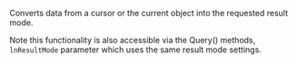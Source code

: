 ﻿Converts data from a cursor or the current object  into the requested result mode.

Note this functionality is also accessible via the Query() methods, `lnResultMode` parameter which uses the same result mode settings.